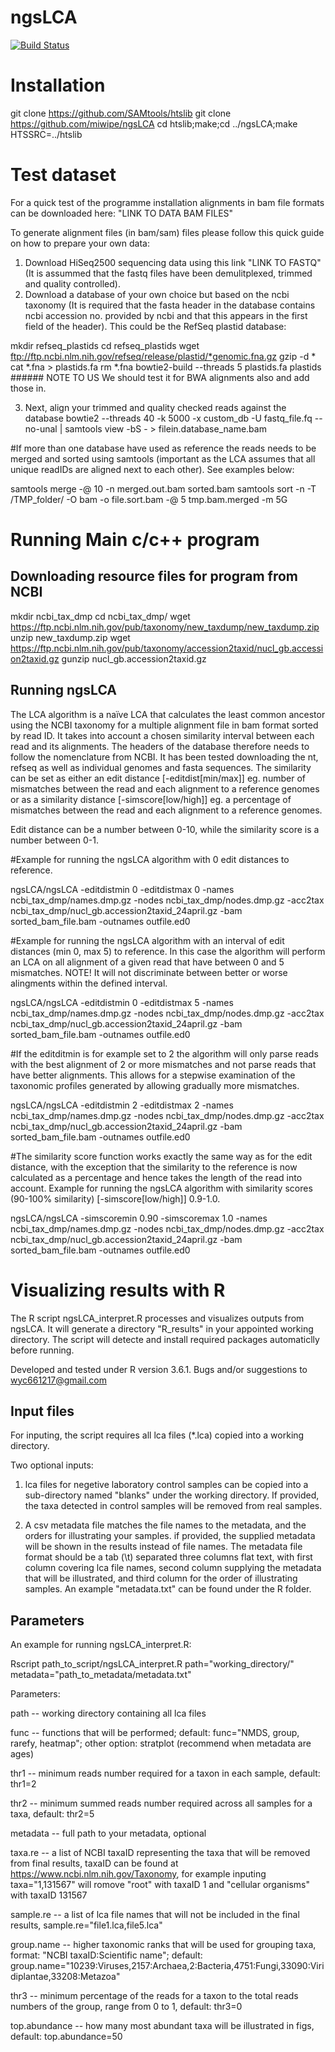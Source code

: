 # ngsLCA
[![Build Status](https://travis-ci.org/miwipe/ngsLCA.svg?branch=master)](https://travis-ci.org/miwipe/ngsLCA)

# Installation
git clone https://github.com/SAMtools/htslib
git clone https://github.com/miwipe/ngsLCA
cd htslib;make;cd ../ngsLCA;make HTSSRC=../htslib

# Test dataset
For a quick test of the programme installation alignments in bam file formats can be downloaded here: "LINK TO DATA BAM FILES"

To generate alignment files (in bam/sam) files please follow this quick guide on how to prepare your own data:
1. Download HiSeq2500 sequencing data using this link "LINK TO FASTQ" (It is assummed that the fastq files have been demulitplexed, trimmed and quality controlled). 
2. Download a database of your own choice but based on the ncbi taxonomy (It is required that the fasta header in the database contains ncbi accession no. provided by ncbi and that this appears in the first field of the header). This could be the RefSeq plastid database: 

mkdir refseq_plastids
cd refseq_plastids
wget ftp://ftp.ncbi.nlm.nih.gov/refseq/release/plastid/*genomic.fna.gz
gzip -d *
cat *.fna > plastids.fa
rm *.fna
bowtie2-build --threads 5 plastids.fa plastids  ###### NOTE TO US We should test it for BWA alignments also and add those in. 

3. Next, align your trimmed and quality checked reads against the database 
bowtie2 --threads 40 -k 5000 -x custom_db -U fastq_file.fq --no-unal | samtools view -bS - > filein.database_name.bam

#If more than one database have used as reference the reads needs to be merged and sorted using samtools (important as the LCA assumes that all unique readIDs are aligned next to each other). See examples below:

samtools merge -@ 10 -n merged.out.bam sorted.bam
samtools sort -n -T /TMP_folder/ -O bam -o file.sort.bam -@ 5 tmp.bam.merged -m 5G


# Running Main c/c++ program
## Downloading resource files for program from NCBI 
mkdir ncbi_tax_dmp
cd ncbi_tax_dmp/
wget https://ftp.ncbi.nlm.nih.gov/pub/taxonomy/new_taxdump/new_taxdump.zip 
unzip new_taxdump.zip 
wget https://ftp.ncbi.nlm.nih.gov/pub/taxonomy/accession2taxid/nucl_gb.accession2taxid.gz
gunzip nucl_gb.accession2taxid.gz


## Running ngsLCA 
The LCA algorithm is a naïve LCA that calculates the least common ancestor using the NCBI taxonomy for a multiple alignment file in bam format sorted by read ID. It takes into account a chosen similarity interval between each read and its alignments. The headers of the database therefore needs to follow the nomenclature from NCBI. It has been tested downloading the nt, refseq as well as individual genomes and fasta sequences. The similarity can be set as either an edit distance [-editdist[min/max]] eg. number of mismatches between the read and each alignment to a reference genomes or as a similarity distance [-simscore[low/high]] eg. a percentage of mismatches between the read and each alignment to a reference genomes.

Edit distance can be a number between 0-10, while the similarity score is a number between 0-1. 

#Example for running the ngsLCA algorithm with 0 edit distances to reference.

ngsLCA/ngsLCA -editdistmin 0 -editdistmax 0 -names ncbi_tax_dmp/names.dmp.gz -nodes ncbi_tax_dmp/nodes.dmp.gz -acc2tax ncbi_tax_dmp/nucl_gb.accession2taxid_24april.gz -bam sorted_bam_file.bam -outnames outfile.ed0


#Example for running the ngsLCA algorithm with an interval of edit distances (min 0, max 5) to reference. In this case the algorithm will perform an LCA on all alignment of a given read that have between 0 and 5 mismatches. NOTE! It will not discriminate between better or worse alingments within the defined interval.

ngsLCA/ngsLCA -editdistmin 0 -editdistmax 5 -names ncbi_tax_dmp/names.dmp.gz -nodes ncbi_tax_dmp/nodes.dmp.gz -acc2tax ncbi_tax_dmp/nucl_gb.accession2taxid_24april.gz -bam sorted_bam_file.bam -outnames outfile.ed0

#If the editditmin is for example set to 2 the algorithm will only parse reads with the best alignment of 2 or more mismatches and not parse reads that have better alignments. This allows for a stepwise examination of the taxonomic profiles generated by allowing gradually more mismatches. 

ngsLCA/ngsLCA -editdistmin 2 -editdistmax 2 -names ncbi_tax_dmp/names.dmp.gz -nodes ncbi_tax_dmp/nodes.dmp.gz -acc2tax ncbi_tax_dmp/nucl_gb.accession2taxid_24april.gz -bam sorted_bam_file.bam -outnames outfile.ed0

#The similarity score function works exactly the same way as for the edit distance, with the exception that the similarity to the reference is now calculated as a percentage and hence takes the length of the read into account. Example for running the ngsLCA algorithm with similarity scores (90-100% similarity) [-simscore[low/high]] 0.9-1.0. 

ngsLCA/ngsLCA -simscoremin 0.90 -simscoremax 1.0 -names ncbi_tax_dmp/names.dmp.gz -nodes ncbi_tax_dmp/nodes.dmp.gz -acc2tax ncbi_tax_dmp/nucl_gb.accession2taxid_24april.gz -bam sorted_bam_file.bam -outnames outfile.ed0


# Visualizing results with R

The R script ngsLCA_interpret.R processes and visualizes outputs from ngsLCA. It will generate a directory "R_results" in your appointed working directory. The script will detecte and install required packages automaticlly before running. 

Developed and tested under R version 3.6.1. Bugs and/or suggestions to wyc661217@gmail.com

## Input files

For inputing, the script requires all lca files (*.lca) copied into a working directory.

Two optional inputs:

1) lca files for negetive laboratory control samples can be copied into a sub-directory named "blanks" under the working directory. If provided, the taxa detected in control samples will be removed from real samples.

2) A csv metadata file matches the file names to the metadata, and the orders for illustrating your samples. if provided, the supplied metadata will be shown in the results instead of file names. The metadata file format should be a tab (\t) separated three columns flat text, with first column covering lca file names, second column supplying the metadata that will be illustrated, and third column for the order of illustrating samples. An example "metadata.txt" can be found under the R folder.

## Parameters

An example for running ngsLCA_interpret.R:

Rscript path_to_script/ngsLCA_interpret.R path="working_directory/" metadata="path_to_metadata/metadata.txt"

Parameters:

path -- working directory containing all lca files

func -- functions that will be performed; default: func="NMDS, group, rarefy, heatmap"; other option: stratplot (recommend            when metadata are ages) 

thr1 -- minimum reads number required for a taxon in each sample, default: thr1=2

thr2 -- minimum summed reads number required across all samples for a taxa, default: thr2=5
      
metadata -- full path to your metadata, optional

taxa.re -- a list of NCBI taxaID representing the taxa that will be removed from final results, taxaID can be found at https://www.ncbi.nlm.nih.gov/Taxonomy, for example inputing taxa="1,131567" will romove "root" with taxaID 1 and "cellular organisms" with taxaID 131567

sample.re -- a list of lca file names that will not be included in the final results, sample.re="file1.lca,file5.lca"

group.name -- higher taxonomic ranks that will be used for grouping taxa, format: "NCBI taxaID:Scientific name"; default: group.name="10239:Viruses,2157:Archaea,2:Bacteria,4751:Fungi,33090:Viridiplantae,33208:Metazoa"

thr3 -- minimum percentage of the reads for a taxon to the total reads numbers of the group, range from 0 to 1, default: thr3=0

top.abundance -- how many most abundant taxa will be illustrated in figs, default: top.abundance=50
